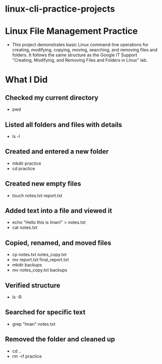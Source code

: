 # linux-cli-practice-projects

# Linux File Management Practice

- This project demonstrates basic Linux command-line operations for creating, modifying, copying, moving, searching, and removing files and folders.
  It follows the same structure as the Google IT Support "Creating, Modifying, and Removing Files and Folders in Linux" lab.

# What I Did

## Checked my current directory

- pwd


## Listed all folders and files with details

- ls -l


## Created and entered a new folder

- mkdir practice
- cd practice


## Created new empty files

- touch notes.txt report.txt


## Added text into a file and viewed it

- echo "Hello this is Iman!" > notes.txt
- cat notes.txt


## Copied, renamed, and moved files

- cp notes.txt notes_copy.txt
- mv report.txt final_report.txt
- mkdir backups
- mv notes_copy.txt backups


## Verified structure

- ls -R


## Searched for specific text

- grep "Iman" notes.txt 


## Removed the folder and cleaned up

- cd ..
- rm -rf practice

